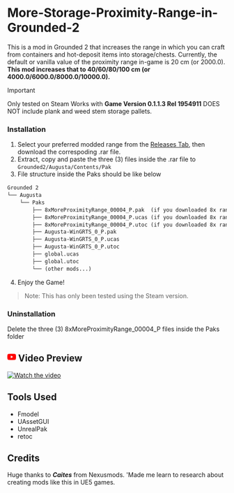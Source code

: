 # More-Storage-Proximity-Range-in-Grounded-2
This is a mod in Grounded 2 that increases the range in which you can craft from containers and hot-deposit items into storage/chests.
Currently, the default or vanilla value of the proximity range in-game is 20 cm (or 2000.0). **This mod increases that to 40/60/80/100 cm (or 4000.0/6000.0/8000.0/10000.0).** 

> [!IMPORTANT]
> Only tested on Steam
> Works with **Game Version 0.1.1.3 Rel 1954911**
> DOES NOT include plank and weed stem storage pallets.

### Installation
1. Select your preferred modded range from the [Releases Tab](https://github.com/Fiiel/More-Storage-Proximity-Range-in-Grounded-2/releases/tag/Release), then download the correspoding .rar file.
2. Extract, copy and paste the three (3) files inside the .rar file to `Grounded2/Augusta/Contents/Pak`
3. File structure inside the Paks should be like below

```md
Grounded 2
└── Augusta
    └── Paks
	    ├── 8xMoreProximityRange_00004_P.pak  (if you downloaded 8x range mod)
	    ├── 8xMoreProximityRange_00004_P.ucas (if you downloaded 8x range mod)
	    ├── 8xMoreProximityRange_00004_P.utoc (if you downloaded 8x range mod)
	    ├── Augusta-WinGRTS_0_P.pak
	    ├── Augusta-WinGRTS_0_P.ucas
	    ├── Augusta-WinGRTS_0_P.utoc
	    ├── global.ucas
	    ├── global.utoc
	    └── (other mods...)
```

4. Enjoy the Game!

> Note: This has only been tested using the Steam version.

### Uninstallation
Delete the three (3) 8xMoreProximityRange_00004_P files inside the Paks folder

## <img src="https://raw.githubusercontent.com/CLorant/readme-social-icons/refs/heads/main/medium/filled/youtube.svg" alt="youtube" width="20" height="20"/> Video Preview 
[![Watch the video](https://img.youtube.com/vi/bSR_eucOgYA/0.jpg)](https://www.youtube.com/watch?v=bSR_eucOgYA)

## Tools Used
- Fmodel
- UAssetGUI
- UnrealPak
- retoc

## Credits
Huge thanks to ***Caites*** from Nexusmods. 'Made me learn to research about creating mods like this in UE5 games. 
